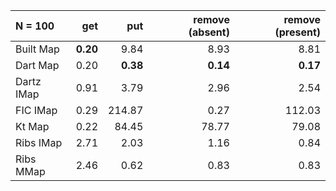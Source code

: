 | N = 100 | get | put | remove (absent) | remove (present) |
| :--- | ---: | ---: | ---: | ---: |
| Built Map | **0.20** | 9.84 | 8.93 | 8.81 |
| Dart Map | 0.20 | **0.38** | **0.14** | **0.17** |
| Dartz IMap | 0.91 | 3.79 | 2.96 | 2.54 |
| FIC IMap | 0.29 | 214.87 | 0.27 | 112.03 |
| Kt Map | 0.22 | 84.45 | 78.77 | 79.08 |
| Ribs IMap | 2.71 | 2.03 | 1.16 | 0.84 |
| Ribs MMap | 2.46 | 0.62 | 0.83 | 0.83 |
